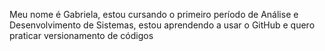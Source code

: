 Meu nome é Gabriela, estou cursando o primeiro período de Análise e Desenvolvimento de Sistemas, estou aprendendo a usar o GitHub e quero praticar versionamento de códigos
